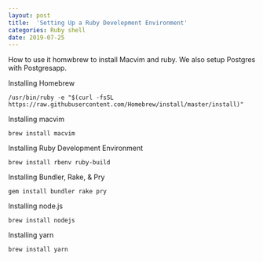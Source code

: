 ```yaml
---
layout: post
title:  'Setting Up a Ruby Develepment Environment'
categories: Ruby shell
date: 2019-07-25
---
```

How to use it homwbrew to install Macvim and ruby. We also setup Postgres with Postgresapp.

Installing Homebrew

```shell
/usr/bin/ruby -e "$(curl -fsSL https://raw.githubusercontent.com/Homebrew/install/master/install)"
```

Installing macvim

```shell
brew install macvim
```

Installing Ruby Development Environment

```shell
brew install rbenv ruby-build
```

Installing Bundler, Rake, & Pry

```shell
gem install bundler rake pry
```

Installing node.js

```shell
brew install nodejs
```

Installing yarn

```shell
brew install yarn
```
